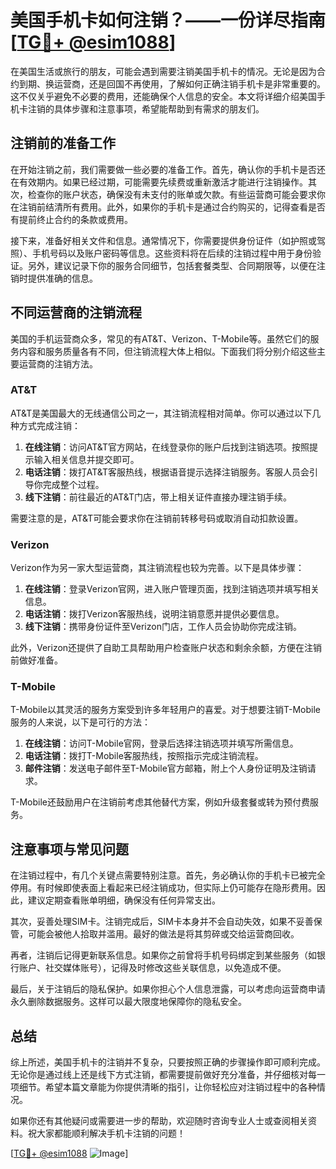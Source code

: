 # 美国手机卡如何注销？——一份详尽指南[[TG💪+ @esim1088](https://t.me/s/esim1088)]

在美国生活或旅行的朋友，可能会遇到需要注销美国手机卡的情况。无论是因为合约到期、换运营商，还是回国不再使用，了解如何正确注销手机卡是非常重要的。这不仅关乎避免不必要的费用，还能确保个人信息的安全。本文将详细介绍美国手机卡注销的具体步骤和注意事项，希望能帮助到有需求的朋友们。

## 注销前的准备工作

在开始注销之前，我们需要做一些必要的准备工作。首先，确认你的手机卡是否还在有效期内。如果已经过期，可能需要先续费或重新激活才能进行注销操作。其次，检查你的账户状态，确保没有未支付的账单或欠款。有些运营商可能会要求你在注销前结清所有费用。此外，如果你的手机卡是通过合约购买的，记得查看是否有提前终止合约的条款或费用。

接下来，准备好相关文件和信息。通常情况下，你需要提供身份证件（如护照或驾照）、手机号码以及账户密码等信息。这些资料将在后续的注销过程中用于身份验证。另外，建议记录下你的服务合同细节，包括套餐类型、合同期限等，以便在注销时提供准确的信息。

## 不同运营商的注销流程

美国的手机运营商众多，常见的有AT&T、Verizon、T-Mobile等。虽然它们的服务内容和服务质量各有不同，但注销流程大体上相似。下面我们将分别介绍这些主要运营商的注销方法。

### AT&T

AT&T是美国最大的无线通信公司之一，其注销流程相对简单。你可以通过以下几种方式完成注销：

1. **在线注销**：访问AT&T官方网站，在线登录你的账户后找到注销选项。按照提示输入相关信息并提交即可。
2. **电话注销**：拨打AT&T客服热线，根据语音提示选择注销服务。客服人员会引导你完成整个过程。
3. **线下注销**：前往最近的AT&T门店，带上相关证件直接办理注销手续。

需要注意的是，AT&T可能会要求你在注销前转移号码或取消自动扣款设置。

### Verizon

Verizon作为另一家大型运营商，其注销流程也较为完善。以下是具体步骤：

1. **在线注销**：登录Verizon官网，进入账户管理页面，找到注销选项并填写相关信息。
2. **电话注销**：拨打Verizon客服热线，说明注销意愿并提供必要信息。
3. **线下注销**：携带身份证件至Verizon门店，工作人员会协助你完成注销。

此外，Verizon还提供了自助工具帮助用户检查账户状态和剩余余额，方便在注销前做好准备。

### T-Mobile

T-Mobile以其灵活的服务方案受到许多年轻用户的喜爱。对于想要注销T-Mobile服务的人来说，以下是可行的方法：

1. **在线注销**：访问T-Mobile官网，登录后选择注销选项并填写所需信息。
2. **电话注销**：拨打T-Mobile客服热线，按照指示完成注销流程。
3. **邮件注销**：发送电子邮件至T-Mobile官方邮箱，附上个人身份证明及注销请求。

T-Mobile还鼓励用户在注销前考虑其他替代方案，例如升级套餐或转为预付费服务。

## 注意事项与常见问题

在注销过程中，有几个关键点需要特别注意。首先，务必确认你的手机卡已被完全停用。有时候即使表面上看起来已经注销成功，但实际上仍可能存在隐形费用。因此，建议定期查看账单明细，确保没有任何异常支出。

其次，妥善处理SIM卡。注销完成后，SIM卡本身并不会自动失效，如果不妥善保管，可能会被他人拾取并滥用。最好的做法是将其剪碎或交给运营商回收。

再者，注销后记得更新联系信息。如果你之前曾将手机号码绑定到某些服务（如银行账户、社交媒体账号），记得及时修改这些关联信息，以免造成不便。

最后，关于注销后的隐私保护。如果你担心个人信息泄露，可以考虑向运营商申请永久删除数据服务。这样可以最大限度地保障你的隐私安全。

## 总结

综上所述，美国手机卡的注销并不复杂，只要按照正确的步骤操作即可顺利完成。无论你是通过线上还是线下方式注销，都需要提前做好充分准备，并仔细核对每一项细节。希望本篇文章能为你提供清晰的指引，让你轻松应对注销过程中的各种情况。

如果你还有其他疑问或需要进一步的帮助，欢迎随时咨询专业人士或查阅相关资料。祝大家都能顺利解决手机卡注销的问题！

[[TG💪+ @esim1088](https://t.me/s/esim1088) ![Image](https://i.postimg.cc/4NQfJmqS/Snipaste-2025-05-13-00-14-12.png)]